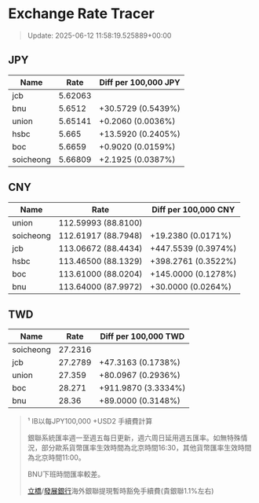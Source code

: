 # Exchange Rate Tracer

> Update: 2025-06-12 11:58:19.525889+00:00

## JPY

| Name      |    Rate | Diff per 100,000 JPY   |
|-----------|---------|------------------------|
| jcb       | 5.62063 |                        |
| bnu       | 5.6512  | +30.5729 (0.5439%)     |
| union     | 5.65141 | +0.2060 (0.0036%)      |
| hsbc      | 5.665   | +13.5920 (0.2405%)     |
| boc       | 5.6659  | +0.9020 (0.0159%)      |
| soicheong | 5.66809 | +2.1925 (0.0387%)      |

## CNY

| Name      | Rate                | Diff per 100,000 CNY   |
|-----------|---------------------|------------------------|
| union     | 112.59993	(88.8100) |                        |
| soicheong | 112.61917	(88.7948) | +19.2380 (0.0171%)     |
| jcb       | 113.06672	(88.4434) | +447.5539 (0.3974%)    |
| hsbc      | 113.46500	(88.1329) | +398.2761 (0.3522%)    |
| boc       | 113.61000	(88.0204) | +145.0000 (0.1278%)    |
| bnu       | 113.64000	(87.9972) | +30.0000 (0.0264%)     |

## TWD

| Name      |    Rate | Diff per 100,000 TWD   |
|-----------|---------|------------------------|
| soicheong | 27.2316 |                        |
| jcb       | 27.2789 | +47.3163 (0.1738%)     |
| union     | 27.359  | +80.0967 (0.2936%)     |
| boc       | 28.271  | +911.9870 (3.3334%)    |
| bnu       | 28.36   | +89.0000 (0.3148%)     |


> ¹ IB以每JPY100,000 +USD2 手續費計算
>
> 銀聯系統匯率週一至週五每日更新，週六周日延用週五匯率。如無特殊情況，部分歐系貨幣匯率生效時間為北京時間16:30，其他貨幣匯率生效時間為北京時間11:00。
>
> BNU下班時間匯率較差。
>
> [立橋](https://www.wlbank.com.mo/uploads/ueditor/file/20181211/1544536513900230.pdf)/[發展銀行](https://www.mdb.com.mo/Service_Charges_20230728.pdf)海外銀聯提現暫時豁免手續費(貴銀聯1.1%左右)

